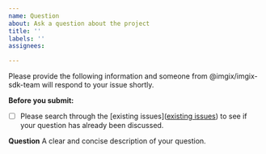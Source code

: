 ```yaml
---
name: Question
about: Ask a question about the project
title: ''
labels: ''
assignees:

---
```


Please provide the following information and someone from @imgix/imgix-sdk-team will respond to your issue shortly.

**Before you submit:**

- [ ] Please search through the [existing issues]([existing issues](https://github.com/imgix/imgix-rb/issues?utf8=%E2%9C%93&q=is%3Aissue)) to see if your question has already been discussed.

**Question**
A clear and concise description of your question.
